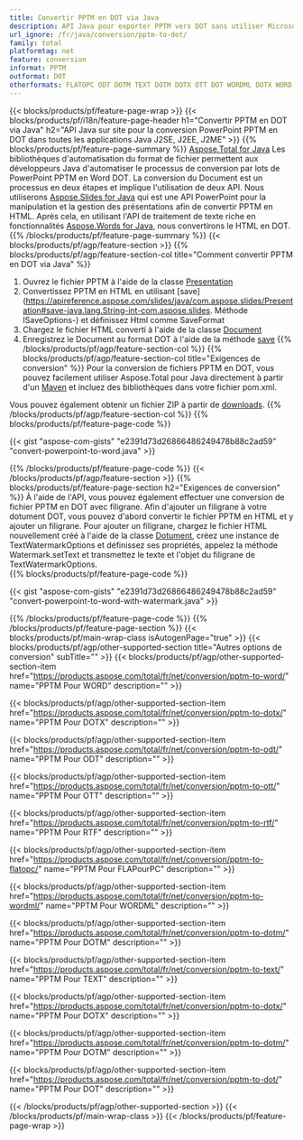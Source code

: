 ```yaml
---
title: Convertir PPTM en DOT via Java
description: API Java pour exporter PPTM vers DOT sans utiliser Microsoft Word ou PowerPoint
url_ignore: /fr/java/conversion/pptm-to-dot/
family: total
platformtag: net
feature: conversion
informat: PPTM
outformat: DOT
otherformats: FLATOPC ODT DOTM TEXT DOTM DOTX OTT DOT WORDML DOTX WORD RTF
---
```

{{< blocks/products/pf/feature-page-wrap >}}
{{< blocks/products/pf/i18n/feature-page-header h1="Convertir PPTM en DOT via Java" h2="API Java sur site pour la conversion PowerPoint PPTM en DOT dans toutes les applications Java J2SE, J2EE, J2ME" >}}
{{% blocks/products/pf/feature-page-summary %}}
[Aspose.Total for Java](https://products.aspose.com/total/java/) Les bibliothèques d'automatisation du format de fichier permettent aux développeurs Java d'automatiser le processus de conversion par lots de PowerPoint PPTM en Word DOT. La conversion du Document est un processus en deux étapes et implique l'utilisation de deux API. Nous utiliserons [Aspose.Slides for Java](https://products.aspose.com/slides/java/) qui est une API PowerPoint pour la manipulation et la gestion des présentations afin de convertir PPTM en HTML. Après cela, en utilisant l'API de traitement de texte riche en fonctionnalités [Aspose.Words for Java](https://products.aspose.com/words/java/), nous convertirons le HTML en DOT.
{{% /blocks/products/pf/feature-page-summary  %}}
{{< blocks/products/pf/agp/feature-section >}}
{{% blocks/products/pf/agp/feature-section-col title="Comment convertir PPTM en DOT via Java" %}}
1. Ouvrez le fichier PPTM à l'aide de la classe [Presentation](https://apireference.aspose.com/slides/java/com.aspose.slides/Presentation)
2. Convertissez PPTM en HTML en utilisant [save](https://apireference.aspose.com/slides/java/com.aspose.slides/Presentation#save-java.lang.String-int-com.aspose.slides. Méthode ISaveOptions-) et définissez Html comme SaveFormat
3. Chargez le fichier HTML converti à l'aide de la classe [Document](https://apireference.aspose.com/words/java/com.aspose.words/Document)
4. Enregistrez le Document au format DOT à l'aide de la méthode [save](https://apireference.aspose.com/words/java/com.aspose.words/Document#save(java.lang.String,int))
{{% /blocks/products/pf/agp/feature-section-col %}}
{{% blocks/products/pf/agp/feature-section-col title="Exigences de conversion" %}}
Pour la conversion de fichiers PPTM en DOT, vous pouvez facilement utiliser Aspose.Total pour Java directement à partir d'un [Maven](https://repository.aspose.com/webapp/#/artifacts/browse/tree/General/repo/com/aspose/aspose-total) et incluez des bibliothèques dans votre fichier pom.xml.

Vous pouvez également obtenir un fichier ZIP à partir de [downloads](https://downloads.aspose.com/total/java).
{{% /blocks/products/pf/agp/feature-section-col %}}
{{% blocks/products/pf/feature-page-code %}}

{{< gist "aspose-com-gists" "e2391d73d26866486249478b88c2ad59" "convert-powerpoint-to-word.java" >}}


{{% /blocks/products/pf/feature-page-code %}}
{{< /blocks/products/pf/agp/feature-section >}}
{{% blocks/products/pf/feature-page-section  h2="Exigences de conversion" %}}
À l'aide de l'API, vous pouvez également effectuer une conversion de fichier PPTM en DOT avec filigrane. Afin d'ajouter un filigrane à votre dotument DOT, vous pouvez d'abord convertir le fichier PPTM en HTML et y ajouter un filigrane. Pour ajouter un filigrane, chargez le fichier HTML nouvellement créé à l'aide de la classe [Dotument](https://apireference.aspose.com/words/java/com.aspose.words/Dotument), créez une instance de TextWatermarkOptions et définissez ses propriétés, appelez la méthode Watermark.setText et transmettez le texte et l'objet du filigrane de TextWatermarkOptions.  
{{% blocks/products/pf/feature-page-code %}}

{{< gist "aspose-com-gists" "e2391d73d26866486249478b88c2ad59" "convert-powerpoint-to-word-with-watermark.java" >}}

{{% /blocks/products/pf/feature-page-code  %}}
{{% /blocks/products/pf/feature-page-section %}}
{{< blocks/products/pf/main-wrap-class isAutogenPage="true" >}}
{{< blocks/products/pf/agp/other-supported-section title="Autres options de conversion" subTitle="" >}}
{{< blocks/products/pf/agp/other-supported-section-item href="https://products.aspose.com/total/fr/net/conversion/pptm-to-word/" name="PPTM Pour WORD" description="" >}}

{{< blocks/products/pf/agp/other-supported-section-item href="https://products.aspose.com/total/fr/net/conversion/pptm-to-dotx/" name="PPTM Pour DOTX" description="" >}}

{{< blocks/products/pf/agp/other-supported-section-item href="https://products.aspose.com/total/fr/net/conversion/pptm-to-odt/" name="PPTM Pour ODT" description="" >}}

{{< blocks/products/pf/agp/other-supported-section-item href="https://products.aspose.com/total/fr/net/conversion/pptm-to-ott/" name="PPTM Pour OTT" description="" >}}

{{< blocks/products/pf/agp/other-supported-section-item href="https://products.aspose.com/total/fr/net/conversion/pptm-to-rtf/" name="PPTM Pour RTF" description="" >}}

{{< blocks/products/pf/agp/other-supported-section-item href="https://products.aspose.com/total/fr/net/conversion/pptm-to-flatopc/" name="PPTM Pour FLAPourPC" description="" >}}

{{< blocks/products/pf/agp/other-supported-section-item href="https://products.aspose.com/total/fr/net/conversion/pptm-to-wordml/" name="PPTM Pour WORDML" description="" >}}

{{< blocks/products/pf/agp/other-supported-section-item href="https://products.aspose.com/total/fr/net/conversion/pptm-to-dotm/" name="PPTM Pour DOTM" description="" >}}

{{< blocks/products/pf/agp/other-supported-section-item href="https://products.aspose.com/total/fr/net/conversion/pptm-to-text/" name="PPTM Pour TEXT" description="" >}}

{{< blocks/products/pf/agp/other-supported-section-item href="https://products.aspose.com/total/fr/net/conversion/pptm-to-dotx/" name="PPTM Pour DOTX" description="" >}}

{{< blocks/products/pf/agp/other-supported-section-item href="https://products.aspose.com/total/fr/net/conversion/pptm-to-dotm/" name="PPTM Pour DOTM" description="" >}}

{{< blocks/products/pf/agp/other-supported-section-item href="https://products.aspose.com/total/fr/net/conversion/pptm-to-dot/" name="PPTM Pour DOT" description="" >}}


{{< /blocks/products/pf/agp/other-supported-section >}}
{{< /blocks/products/pf/main-wrap-class >}}
{{< /blocks/products/pf/feature-page-wrap >}}